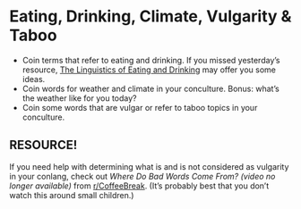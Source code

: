 # Eating, Drinking, Climate, Vulgarity & Taboo

+ Coin terms that refer to eating and drinking. If you missed yesterday’s resource, [The Linguistics of Eating and Drinking](https://drive.google.com/file/d/1FlpgOhVhxRi7GNCLPuWZhFw9CJs9UxTn/view?usp=sharing) may offer you some ideas.
+ Coin words for weather and climate in your conculture. Bonus: what’s the weather like for you today?
+ Coin some words that are vulgar or refer to taboo topics in your conculture.

## RESOURCE!

If you need help with determining what is and is not considered as vulgarity in your conlang, check out _Where Do Bad Words Come From? (video no longer available)_ from [r/CoffeeBreak](https://www.reddit.com/r/CoffeeBreak/). (It’s probably best that you don’t watch this around small children.)
